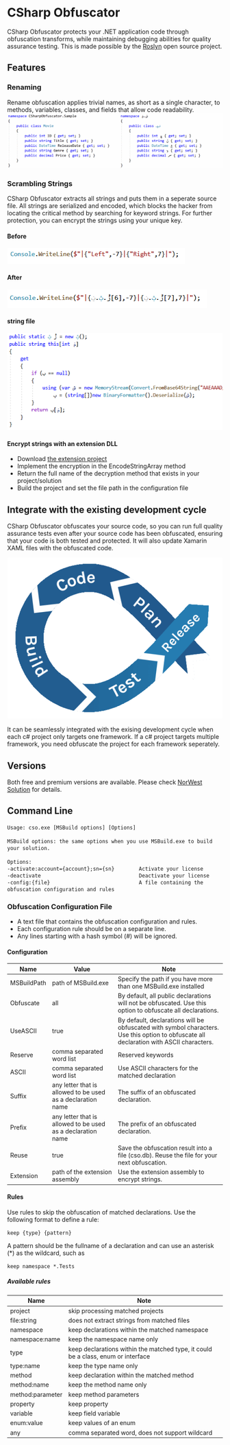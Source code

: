 # CSharp Obfuscator
 CSharp Obfuscator protects your .NET application code through obfuscation transforms, while maintaining debugging abilities for quality assurance testing. This is made possible by the [Roslyn](https://github.com/dotnet/roslyn) open source project. 

## Features 
### Renaming
Rename obfuscation applies trivial names, as short as a single character, to methods, variables, classes, and fields that allow code readability.
![obfuscation](img/cso.png?raw=true)

### Scrambling Strings
CSharp Obfuscator extracts all strings and puts them in a seperate source file. All strings are serialized and encoded, which blocks the hacker from locating the critical method by searching for keyword strings. For further protection, you can encrypt the strings using your unique key.

#### Before
![string1](img/string1.png?raw=true)

#### After
![string2](img/string2.png?raw=true)

#### string file
![string3](img/string3.png?raw=true)

#### Encrypt strings with an extension DLL

- Download [the extension project](https://github.com/nwtsolution/CSharpObfuscator/tree/main/csoextension)
- Implement the encryption in the EncodeStringArray method
- Return the full name of the decryption method that exists in your project/solution
- Build the project and set the file path in the configuration file

## Integrate with the existing development cycle
CSharp Obfuscator obfuscates your source code, so you can run full quality assurance tests even after your source code has been obfuscated, ensuring that your code is both tested and protected. It will also update Xamarin XAML files with the obfuscated code.

![flow](img/flow.gif?raw=true)

It can be seamlessly integrated with the exising development cycle when each c# project only targets one framework. If a c# project targets multiple framework, you need obfuscate the project for each framework seperately. 


## Versions

Both free and premium versions are available. Please check [NorWest Solution](https://www.nwtsolution.com/cso.html) for details.

## Command Line

    Usage: cso.exe [MSBuild options] [Options]
        
    MSBuild options: the same options when you use MSBuild.exe to build your solution.
  
    Options:
    -activate:account={account};sn={sn}        Activate your license
    -deactivate                                Deactivate your license
    -config:{file}                             A file containing the obfuscation configuration and rules
  
### Obfuscation Configuration File
- A text file that contains the obfuscation configuration and rules.
- Each configuration rule should be on a separate line.
- Any lines starting with a hash symbol (#) will be ignored.

#### Configuration

Name | Value | Note
-----|-------|-----
MSBuildPath|path of MSBuild.exe|Specify the path if you have more than one MSBuild.exe installed 
Obfuscate|all|By default, all public declarations will not be obfuscated. Use this option to obfuscate all declarations.
UseASCII|true|By default, declarations will be obfuscated with symbol characters. Use this option to obfuscate all declaration with ASCII characters.
Reserve|comma separated word list| Reserved keywords 
ASCII|comma separated word list| Use ASCII characters for the matched declaration
Suffix| any letter that is allowed to be used as a declaration name| The suffix of an obfuscated declaration.  
Prefix| any letter that is allowed to be used as a declaration name| The prefix of an obfuscated declaration.  
Reuse|true|Save the obfuscation result into a file (cso.db). Reuse the file for your next obfuscation.
Extension| path of the extension assembly|Use the extension assembly to encrypt strings. 

#### Rules

Use rules to skip the obfuscation of matched declarations. Use the following format to define a rule:

    keep {type} {pattern}
    
A pattern should be the fullname of a declaration and can use an asterisk (*) as the wildcard, such as

    keep namespace *.Tests

##### Available rules
Name | Note
-----|-------
project| skip processing matched projects
file:string| does not extract strings from matched files
namespace| keep declarations within the matched namespace
namespace:name| keep the namespace name only
type| keep declarations within the matched type, it could be a class, enum or interface
type:name| keep the type name only
method| keep declaration within the matched method
method:name| keep the method name only
method:parameter| keep method parameters
property| keep property
variable| keep field variable 
enum:value| keep values of an enum
any| comma separated word, does not support wildcard
    

